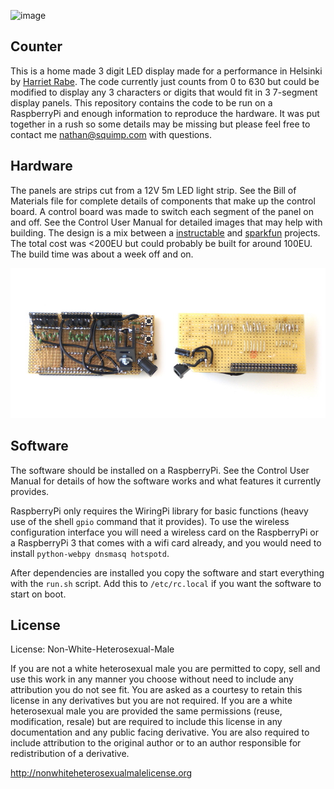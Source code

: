 ![image](./images/startup_test_sequence.gif)

Counter
-------

This is a home made 3 digit LED display made for a performance in Helsinki
by [Harriet Rabe](https://harrietrabe.com). The code currently just counts from 0 to 630 but could be modified to display any 3 characters or digits that would fit in 3 7-segment display panels. This repository contains the code to be run on a RaspberryPi and enough information to reproduce the hardware. It was put together in a rush so some details may be missing but please feel free to contact me [nathan@squimp.com](mailto:nathan@squimp.com) with questions.

Hardware
--------

The panels are strips cut from a 12V 5m LED light strip. See the Bill of Materials file for complete details of components that make up the control board. A control board was made to switch each segment of the panel on and off. See the Control User Manual for detailed images that may help with building. The design is a mix between a [instructable](http://www.instructables.com/id/Giant-Two-Digit-Countdown-Clock/) and [sparkfun](https://www.sparkfun.com/tutorials/47) projects. The total cost was <200EU but could probably be built for around 100EU. The build time was about a week off and on.

![image](./images/DSC07196_200_combined_sm.JPG)

Software
--------

The software should be installed on a RaspberryPi. See the Control User Manual for details of how the software works and what features it currently provides.

RaspberryPi only requires the WiringPi library for basic functions (heavy use of the shell ``gpio`` command that it provides). To use the wireless configuration interface you will need a wireless card on the RaspberryPi or a RaspberryPi 3 that comes with a wifi card already, and you would need to install ``python-webpy dnsmasq hotspotd``.

After dependencies are installed you copy the software and start everything with the ``run.sh`` script. Add this to ``/etc/rc.local`` if you want the software to start on boot.


License
-------

License: Non-White-Heterosexual-Male

If you are not a white heterosexual male you are permitted to copy, sell and use
this work in any manner you choose without need to include any attribution you
do not see fit. You are asked as a courtesy to retain this license in any
derivatives but you are not required. If you are a white heterosexual male you
are provided the same permissions (reuse, modification, resale) but are
required to include this license in any documentation and any public facing
derivative. You are also required to include attribution to the original author
or to an author responsible for redistribution of a derivative.

http://nonwhiteheterosexualmalelicense.org
